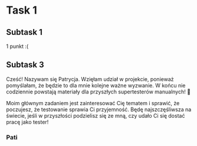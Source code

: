 # Task 1

## Subtask 1
1 punkt :(

## Subtask 3

Cześć! Nazywam się Patrycja. Wzięłam udział w projekcie, ponieważ pomyślałam, że będzie to dla mnie kolejne ważne wyzwanie. W końcu nie codziennie powstają materiały dla przyszłych supertesterów manualnych! 💪

Moim głównym zadaniem jest zainteresować Cię tematem i sprawić, że poczujesz, że testowanie sprawia Ci przyjemność. Będę najszczęśliwsza na świecie, jeśli w przyszłości podzielisz się ze mną, czy udało Ci się dostać pracę jako tester! 

###                                                                       Pati
